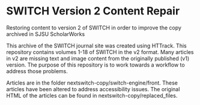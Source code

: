 # SWITCH Version 2 Content Repair
Restoring content to version 2 of SWITCH in order to improve the copy archived in SJSU ScholarWorks

This archive of the SWITCH journal site was created using HTTrack. This repository contains volumes 1-18 of SWITCH in the v2 format. Many articles in v2 are missing text and image content from the originally published (v1) version. The purpose of this repository is to work towards a workflow to address those problems.

Articles are in the folder nextswitch-copy/switch-engine/front. These articles have been altered to address accessibility issues. The original HTML of the articles can be found in nextswitch-copy/replaced_files.
